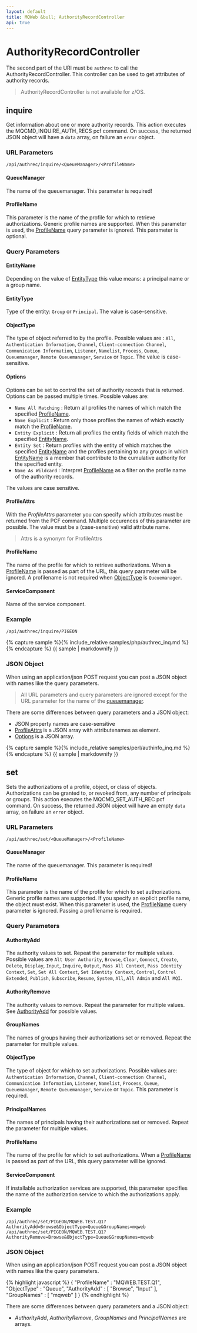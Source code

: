 ```yaml
---
layout: default
title: MQWeb &bull; AuthorityRecordController
api: true
---
```

AuthorityRecordController
=========================

The second part of the URI must be `authrec` to call the AuthorityRecordController.
This controller can be used to get attributes of authority records.

> AuthorityRecordController is not available for z/OS.

## <a name="inquire"></a>inquire
Get information about one or more authority records. This action executes
the MQCMD_INQUIRE_AUTH_RECS pcf command. On success, the returned JSON object
will have a `data` array, on failure an `error` object.

### <a name="inquireUrl"></a>URL Parameters
`/api/authrec/inquire/<QueueManager>/<ProfileName>`

#### <a name="inquireURLQueuemanager"></a>QueueManager
The name of the queuemanager. This parameter is required!

#### <a name="inquireURLProfileName"></a>ProfileName
This parameter is the name of the profile for which to retrieve authorizations. Generic profile names are supported.
When this parameter is used, the [ProfileName](#inquireQueryProfileName) query parameter is ignored. This parameter
is optional.

### <a name="inquireQuery"></a>Query Parameters

#### <a name="inquireQueryEntityName"></a>EntityName
Depending on the value of [EntityType](#inquireQueryEntityType) this value means: a principal name or a group name.

#### <a name="inquireQueryEntityType"></a>EntityType
Type of the entity: `Group` or `Principal`. The value is case-sensitive.

#### <a name="inquireQueryObjectType"></a>ObjectType
The type of object referred to by the profile. Possible values are : `All`, `Authentication Information`, `Channel`,
`Client-connection Channel`, `Communication Information`, `Listener`, `Namelist`, `Process`, `Queue`, `Queuemanager`,
`Remote Queuemanager`, `Service` or `Topic`. The value is case-sensitive.

#### <a name="inquiryQueryOptions"></a>Options

Options can be set to control the set of authority records that is returned. Options can be passed multiple times.
Possible values are:

+ `Name All Matching` : Return all profiles the names of which match the specified [ProfileName](#inquireQueryProfileName).
+ `Name Explicit` : Return only those profiles the names of which exactly match the [ProfileName](#inquireQueryProfileName).
+ `Entity Explicit` : Return all profiles the entity fields of which match the specified [EntityName](#inquireQueryEntityName).
+ `Entity Set` : Return profiles with the entity of which matches the specified [EntityName](#inquireQueryEntityName) and the profiles pertaining to any groups in which [EntityName](#inquireQueryEntityName) is a member that contribute to the cumulative authority for the specified entity.
+ `Name As Wildcard` : Interpret [ProfileName](#inquireQueryProfileName) as a filter on the profile name of the authority records.

The values are case sensitive.

#### <a name="inqueryQueryProfileAttrs"></a>ProfileAttrs
With the *ProfileAttrs* parameter you can specify which attributes must be returned from the PCF command. Multiple occurences of this parameter are possible. The value must be a (case-sensitive) valid attribute name.

> Attrs is a synonym for ProfileAttrs

#### <a name="inquireQueryProfileName"></a>ProfileName
The name of the profile for which to retrieve authorizations. When a [ProfileName](#inquireURLProfileName) is passed as
part of the URL, this query parameter will be ignored. A profilename is not
required when [ObjectType](#inquireQueryObjectType) is `Queuemanager`.

#### <a name="inquireQueryServiceComponent"></a>ServiceComponent
Name of the service component.

### <a name="inquiryExample"></a>Example
`/api/authrec/inquire/PIGEON`  

{% capture sample %}{% include_relative samples/php/authrec_inq.md %}{% endcapture %}
{{ sample | markdownify }}

### <a name="inquireJSON"></a>JSON Object
When using an application/json POST request you can post a JSON object with names like the
query parameters.

> All URL parameters and query parameters are ignored except for the URL parameter for
> the name of the [queuemanager](#inquireUrlQueueManager).

There are some differences between query parameters and a JSON object:

+ JSON property names are case-sensitive
+ [ProfileAttrs](#inquireQueryProfileAttrs) is a JSON array with attributenames as element.
+ [Options](#inquireQueryOptions) is a JSON array.

{% capture sample %}{% include_relative samples/perl/authinfo_inq.md %}{% endcapture %}
{{ sample | markdownify }}

## <a name="set"></a>set
Sets the authorizations of a profile, object, or class of objects.
Authorizations can be granted to, or revoked from, any number of principals or
groups. This action executes the MQCMD_SET_AUTH_REC pcf command. On success,
the returned JSON object will have an empty `data` array, on failure an `error`
object.

### <a name="setUrl"></a>URL Parameters
`/api/authrec/set/<QueueManager>/<ProfileName>`

#### <a name="setURLQueuemanager"></a>QueueManager
The name of the queuemanager. This parameter is required!

#### <a name="setURLProfileName"></a>ProfileName
This parameter is the name of the profile for which to set authorizations.
Generic profile names are supported.  If you specify an explicit profile name,
the object must exist. When this parameter is used, the
[ProfileName](#setQueryProfileName) query parameter is ignored. Passing a
profilename is required.

### <a name="setQuery"></a>Query Parameters

#### <a name="setQueryAuthorityAdd"> AuthorityAdd
The authority values to set. Repeat the parameter for multiple values. Possible
values are `Alt User Authority`, `Browse`, `Clear`, `Connect`, `Create`,
`Delete`, `Display`, `Input`, `Inquire`, `Output`, `Pass All Context`,
`Pass Identity Context`, `Set`, `Set All Context`, `Set Identity Context`,
`Control`, `Control Extended`, `Publish`, `Subscribe`, `Resume`, `System`,
`All`, `All Admin` and `All MQI`.

#### <a name="setQueryAuthorityRemove"> AuthorityRemove
The authority values to remove. Repeat the parameter for multiple values. See
[AuthorityAdd](#setQueryAuthorityAdd) for possible values.

#### <a name="setQueryGroupNames"> GroupNames
The names of groups having their authorizations set or removed. Repeat the
parameter for multiple values.

#### <a name="setQueryObjectType"></a>ObjectType
The type of object for which to set authorizations. Possible values are:
`Authentication Information`, `Channel`, `Client-connection Channel`,
`Communication Information`, `Listener`, `Namelist`, `Process`, `Queue`,
`Queuemanager`, `Remote Queuemanager`, `Service` or `Topic`. This parameter is
required.

#### <a name="setQueryPrincipalNames"> PrincipalNames
The names of principals having their authorizations set or removed. Repeat the
parameter for multiple values.

#### <a name="setQueryProfileName"></a>ProfileName
The name of the profile for which to set authorizations. When a
[ProfileName](#setURLProfileName) is passed as part of the URL, this query
parameter will be ignored.

#### <a name="setQueryServiceComponent"> ServiceComponent
If installable authorization services are supported, this parameter specifies
the name of the authorization service to which the authorizations apply.

### <a name="setExample"></a>Example
`/api/authrec/set/PIGEON/MQWEB.TEST.Q1?AuthorityAdd=Browse&ObjectType=Queue&GroupNames=mqweb`
`/api/authrec/set/PIGEON/MQWEB.TEST.Q1?AuthorityRemove=Browse&ObjectType=Queue&GroupNames=mqweb`

### <a name="setJSON"></a>JSON Object
When using an application/json POST request you can post a JSON object with
names like the query parameters.

{% highlight javascript %}
    {
      "ProfileName" : "MQWEB.TEST.Q1",
      "ObjectType" : "Queue",
      "AuthorityAdd" : [
        "Browse", "Input"
      ],
      "GroupNames" : [
        "mqweb"
      ]
    }
{% endhighlight %}

There are some differences between query parameters and a JSON object:

+ *AuthorityAdd*, *AuthorityRemove*, *GroupNames* and *PrincipalNames* are
arrays.
